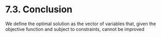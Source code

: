 # 7.3. Conclusion

We define the optimal solution as the vector of variables that, given the objective function and subject to constraints, cannot be improved

[^1]: Dym.
[^2]: Stevens.
